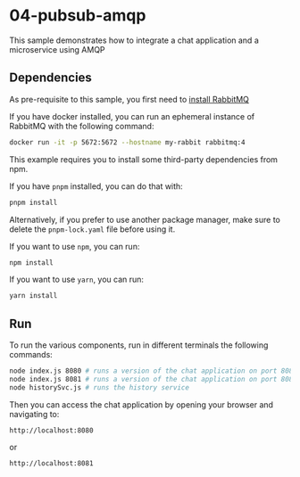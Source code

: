 # 04-pubsub-amqp

This sample demonstrates how to integrate a chat application and a microservice
using AMQP

## Dependencies

As pre-requisite to this sample, you first need to
[install RabbitMQ](http://www.rabbitmq.com/download.html)

If you have docker installed, you can run an ephemeral instance of RabbitMQ with
the following command:

```bash
docker run -it -p 5672:5672 --hostname my-rabbit rabbitmq:4
```

This example requires you to install some third-party dependencies from npm.

If you have `pnpm` installed, you can do that with:

```bash
pnpm install
```

Alternatively, if you prefer to use another package manager, make sure to delete
the `pnpm-lock.yaml` file before using it.

If you want to use `npm`, you can run:

```bash
npm install
```

If you want to use `yarn`, you can run:

```bash
yarn install
```

## Run

To run the various components, run in different terminals the following
commands:

```bash
node index.js 8080 # runs a version of the chat application on port 8080
node index.js 8081 # runs a version of the chat application on port 8081
node historySvc.js # runs the history service
```

Then you can access the chat application by opening your browser and navigating
to:

```
http://localhost:8080
```

or

```
http://localhost:8081
```
